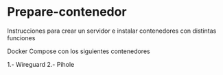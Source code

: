 # Prepare-contenedor

Instrucciones para crear un servidor e instalar contenedores con distintas funciones

Docker Compose con los siguientes contenedores

1.- Wireguard
2.- Pihole



